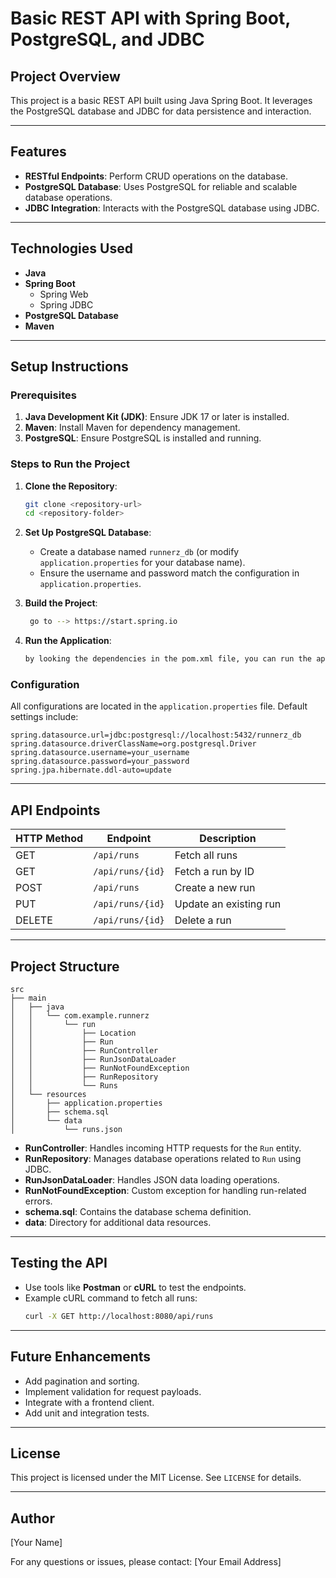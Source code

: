 # Basic REST API with Spring Boot, PostgreSQL, and JDBC

## Project Overview

This project is a basic REST API built using Java Spring Boot. It leverages the PostgreSQL database and JDBC for data persistence and interaction.

---

## Features

- **RESTful Endpoints**: Perform CRUD operations on the database.
- **PostgreSQL Database**: Uses PostgreSQL for reliable and scalable database operations.
- **JDBC Integration**: Interacts with the PostgreSQL database using JDBC.

---

## Technologies Used

- **Java**
- **Spring Boot**
    - Spring Web
    - Spring JDBC
- **PostgreSQL Database**
- **Maven**

---

## Setup Instructions

### Prerequisites

1. **Java Development Kit (JDK)**: Ensure JDK 17 or later is installed.
2. **Maven**: Install Maven for dependency management.
3. **PostgreSQL**: Ensure PostgreSQL is installed and running.

### Steps to Run the Project

1. **Clone the Repository**:

   ```bash
   git clone <repository-url>
   cd <repository-folder>
   ```

2. **Set Up PostgreSQL Database**:

    - Create a database named `runnerz_db` (or modify `application.properties` for your database name).
    - Ensure the username and password match the configuration in `application.properties`.

3. **Build the Project**:

   ```bash
    go to --> https://start.spring.io
   ```

4. **Run the Application**:

   ```bash
   by looking the dependencies in the pom.xml file, you can run the application
   ```

### Configuration

All configurations are located in the `application.properties` file. Default settings include:

```properties
spring.datasource.url=jdbc:postgresql://localhost:5432/runnerz_db
spring.datasource.driverClassName=org.postgresql.Driver
spring.datasource.username=your_username
spring.datasource.password=your_password
spring.jpa.hibernate.ddl-auto=update
```

---

## API Endpoints

| HTTP Method | Endpoint         | Description              |
| ----------- |------------------| ------------------------ |
| GET         | `/api/runs`      | Fetch all runs           |
| GET         | `/api/runs/{id}` | Fetch a run by ID        |
| POST        | `/api/runs`      | Create a new run         |
| PUT         | `/api/runs/{id}` | Update an existing run   |
| DELETE      | `/api/runs/{id}` | Delete a run             |

---

## Project Structure

```
src
├── main
│   ├── java
│   │   └── com.example.runnerz
│   │       └── run
│   │           ├── Location
│   │           ├── Run
│   │           ├── RunController
│   │           ├── RunJsonDataLoader
│   │           ├── RunNotFoundException
│   │           ├── RunRepository
│   │           └── Runs
│   └── resources
│       ├── application.properties
│       ├── schema.sql
│       └── data
│           └── runs.json
```

- **RunController**: Handles incoming HTTP requests for the `Run` entity.
- **RunRepository**: Manages database operations related to `Run` using JDBC.
- **RunJsonDataLoader**: Handles JSON data loading operations.
- **RunNotFoundException**: Custom exception for handling run-related errors.
- **schema.sql**: Contains the database schema definition.
- **data**: Directory for additional data resources.

---

## Testing the API

- Use tools like **Postman** or **cURL** to test the endpoints.
- Example cURL command to fetch all runs:
  ```bash
  curl -X GET http://localhost:8080/api/runs
  ```

---

## Future Enhancements

- Add pagination and sorting.
- Implement validation for request payloads.
- Integrate with a frontend client.
- Add unit and integration tests.

---

## License

This project is licensed under the MIT License. See `LICENSE` for details.

---

## Author

[Your Name]

For any questions or issues, please contact: [Your Email Address]

